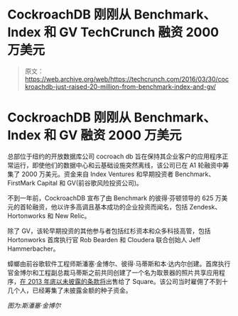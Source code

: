 # CockroachDB 刚刚从 Benchmark、Index 和 GV TechCrunch 融资 2000 万美元

> 原文：<https://web.archive.org/web/https://techcrunch.com/2016/03/30/cockroachdb-just-raised-20-million-from-benchmark-index-and-gv/>

# CockroachDB 刚刚从 Benchmark、Index 和 GV 融资 2000 万美元

总部位于纽约的开放数据库公司 cocroach db 旨在保持其企业客户的应用程序正常运行，即使他们的数据中心和云基础设施突然离线，该公司已在 A1 轮融资中筹集了 2000 万美元。资金来自 Index Ventures 和早期投资者 Benchmark、FirstMark Capital 和 GV(前谷歌风险投资公司)。

不到一年前，CockroachDB 宣布了由 Benchmark 的彼得·芬顿领导的 625 万美元的首轮融资，他以许多高调且基本成功的企业投资而闻名，包括 Zendesk、Hortonworks 和 New Relic。

除了 GV，该轮早期投资的其他参与者包括红杉资本和众多科技高管，包括 Hortonworks 首席执行官 Rob Bearden 和 Cloudera 联合创始人 Jeff Hammerbacher。

蟑螂由前谷歌软件工程师斯潘塞·金博尔、彼得·马蒂斯和本·达内尔创建。首席执行官金博尔和工程副总裁马蒂斯之前共同创建了一个名为取景器的照片共享应用程序，[在 2013 年底以未披露的条款将](https://web.archive.org/web/20221025223603/https://beta.techcrunch.com/2013/12/03/square-acquires-ex-googler-team-behind-viewfinder-to-help-grow-its-nyc-presence/)出售给了 Square。该公司当时雇佣了不到十几个人，已经筹集了未披露金额的种子资金。

*图为:斯潘塞·金博尔*